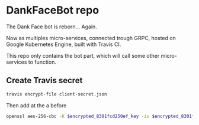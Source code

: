 # DankFaceBot repo

The Dank Face bot is reborn... Again.

Now as multiples micro-services, connected trough GRPC, hosted on Google Kubernetes Engine, built with Travis CI.

This repo only contains the bot part, which will call some other micro-services to function.

## Create Travis secret

```bash
travis encrypt-file client-secret.json
```

Then add at the a before

```bash
openssl aes-256-cbc -K $encrypted_8301fcd250ef_key -iv $encrypted_8301fcd250ef_iv -in client-secret.json.enc -out client-secret.json -d
```